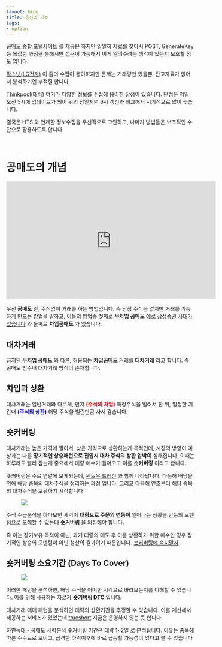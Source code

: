 ```yaml
---
layout: blog
title: 옵션의 기초 
tags:
- option
---
```


[공매도 종합 포털사이트](http://short.krx.co.kr/main/main.jsp) 를 제공은 하지만 일일히 자료를 찾아서 POST, GenerateKey 등 복잡한 과정을 통해서만 접근이 가능해서 이게 알려주려는 생각이 있는지 모호할 정도 입니다.

[팍스넷(LG전자)](http://www.paxnet.co.kr/stock/analysis/selling?abbrSymbol=066570) 이 좀더 수집이 용이하지만 문제는 거래량만 있을뿐, 잔고자료가 없어서 분석하기엔 부적절 합니다.

[Thinkpool(대차)](http://thinkpool.com/itemanal/i/loanTransaction.jsp?code=005930) 여기가 다양한 정보를 수집에 용이한 장점이 있습니다. 단점은 익일 오전 5시에 업데이트가 되어 위의 당일저녁 6시 갱신과 비교해서 시기적으로 많이 늦습니다.

결국은 HTS 와 연계한 정보수집을 우선적으로 고안하고, 나머지 방법들은 보조적인 수단으로 활용하도록 합니다

<br/>

# 공매도의 개념

<iframe width="560" height="315" src="https://www.youtube.com/embed/KCDFmpVr8cs?start=310" frameborder="0" allow="accelerometer; autoplay; encrypted-media; gyroscope; picture-in-picture" allowfullscreen>
</iframe>

우선 **공매도** 란, 주식없이 거래를 하는 방법입니다. 즉 당장 주식은 없지만 거래를 가능하게 만드는 방법을 말하고, 이들의 방법중 첫째로 **무차입 공매도** [예로 삼성증권 사태가 있습니다](https://namu.wiki/w/%EC%82%BC%EC%84%B1%EC%A6%9D%EA%B6%8C%20%EC%9C%A0%EB%A0%B9%EC%A3%BC%EC%8B%9D%20%EC%82%AC%ED%83%9C) 와 둘째로 **차입공매도** 가 있습니다.

## 대차거래

금지된 **무차입 공매도** 와 다른, 허용되는 **차입공매도** 거래를 **대차거래** 라고 합니다. 즉 공매도 범주내 대차거래 방식이 존재합니다.

## 차입과 상환

대차거래는 일반거래와 다르게, 먼저 **<span style="color:red">(주식의 차입)</span>** 특정주식을 빌려서 판 뒤, 일정한 기간내 **<span style="color:blue">(주식의 상환)</span>** 해당 주식을 빌린만큼 사서 갚습니다.

## 숏커버링

대차거래는 높은 가격에 팔아서, 낮은 가격으로 상환하는게 목적인데, 시장의 방향이 예상과는 다른 **장기적인 상승패턴으로 진입시 대차 주식의 상환 압박이** 심해집니다. 이때는 하루라도 빨리 갚는게 중요해서 대량 매수가 들어오고 이를 **숏커버링** 이라고 합니다.

숏커버링은 주로 연말에 보게되는데, [윈도우 드레싱](https://politicstory.tistory.com/1062) 과 함께 나타납니다. 다음해 배당을 위해 해당 종목의 대차주식을 정리하는 과정 입니다. 그리고 다음해 연초부터 해당 종목의 대차주식을 보유하기 시작합니다

<figure class="align-center">
  <img src="{{site.baseurl}}/assets/images/stock/short-kl.jpg">
</figure>

주식 수급분석을 하다보면 세력이 **대량으로 주문의 변동이** 일어나는 상황을 반등의 모멘텀으로 오해할 수 있는데 **숏커버링** 을 의심해야 합니다.

즉 이는 장기보유 목적이 아닌, 과거 대량의 매도 후 이를 상환하기 위한 매수인 경우 장기적인 상승의 모멘텀이 아닌 청산의 결과이기 때문입니다. [숏커버링에 속지말자](http://www.hankookilbo.com/News/Read/201511241917008279)


## 숏커버링 소요기간 (Days To Cover)

<figure class="align-center">
  <img src="{{site.baseurl}}/assets/images/stock/short-lg.jpg">
</figure>

이러한 패턴을 분석하면, 해당 주식을 어떠한 시각으로 바라보는지를 이해할 수 있습니다. 이를 위해 사용하는 자료가 **숏커버링 DTC** 입니다. 

대차거래 매매 패턴을 분석하면 대략의 상환기간을 추정할 수 있습니다. 이를 계산해서 제공하는 서비스가 있었는데 [trueshort]() 지금은 운영하지 않는 듯 합니다.

[하얀늑대 - 공매도 세력분석](https://blog.naver.com/jish2/221434464468) 숏커버링 기간은 대략 1~2일 로 분석됩니다. 이유는 종목에 따른 수수료로 보이고, 급격한 하락이후에 바로 급등할 가능성이 있다고 볼 수 있습니다